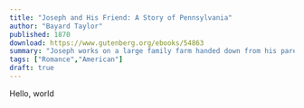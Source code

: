 ```yaml
---
title: "Joseph and His Friend: A Story of Pennsylvania"
author: "Bayard Taylor"
published: 1870
download: https://www.gutenberg.org/ebooks/54863
summary: "Joseph works on a large family farm handed down from his parents. Cloistered away most of his life, he begins to explore the burgeoning social life among the other young adults in the community."
tags: ["Romance","American"]
draft: true
---
```


Hello, world